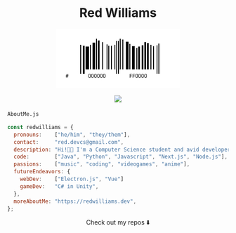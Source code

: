 <p>
  <h1 align="center">Red Williams</h1>
</p>
<p align="center">
  <img alt="My Logo" src="logo.jpg"/>
</p>
<p align="center">
  <img src="https://visitor-badge.glitch.me/badge?page_id=Red-CS.Red-CS"/>
</p>

`AboutMe.js`

```js
const redwilliams = {
  pronouns:    ["he/him", "they/them"],
  contact:     "red.devcs@gmail.com",
  description: "Hi!👋🏾 I'm a Computer Science student and avid developer!",
  code:        ["Java", "Python", "Javascript", "Next.js", "Node.js"],
  passions:    ["music", "coding", "videogames", "anime"],
  futureEndeavors: {
    webDev:    ["Electron.js", "Vue"]
    gameDev:   "C# in Unity",
  },
  moreAboutMe: "https://redwilliams.dev",
};
```

<p align="center">Check out my repos ⬇️</p>

<!--
**Red-CS/Red-CS** is a ✨ _special_ ✨ repository because its `README.md` (this file) appears on your GitHub profile.

Here are some ideas to get you started:

- 🔭 I’m currently working on ...
- 🌱 I’m currently learning ...
- 👯 I’m looking to collaborate on ...
- 🤔 I’m looking for help with ...
- 💬 Ask me about ...
- 📫 How to reach me: ...
- 😄 Pronouns: ...
- ⚡ Fun fact: ...
-->
